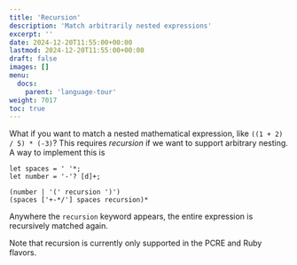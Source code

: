 ```yaml
---
title: 'Recursion'
description: 'Match arbitrarily nested expressions'
excerpt: ''
date: 2024-12-20T11:55:00+00:00
lastmod: 2024-12-20T11:55:00+00:00
draft: false
images: []
menu:
  docs:
    parent: 'language-tour'
weight: 7017
toc: true
---
```


What if you want to match a nested mathematical expression, like `((1 + 2) / 5) * (-3)`? This requires _recursion_ if we want to support arbitrary nesting. A way to implement this is

```pomsky
let spaces = ' '*;
let number = '-'? [d]+;

(number | '(' recursion ')')
(spaces ['+-*/'] spaces recursion)*
```

Anywhere the `recursion` keyword appears, the entire expression is recursively matched again.

Note that recursion is currently only supported in the PCRE and Ruby flavors.
